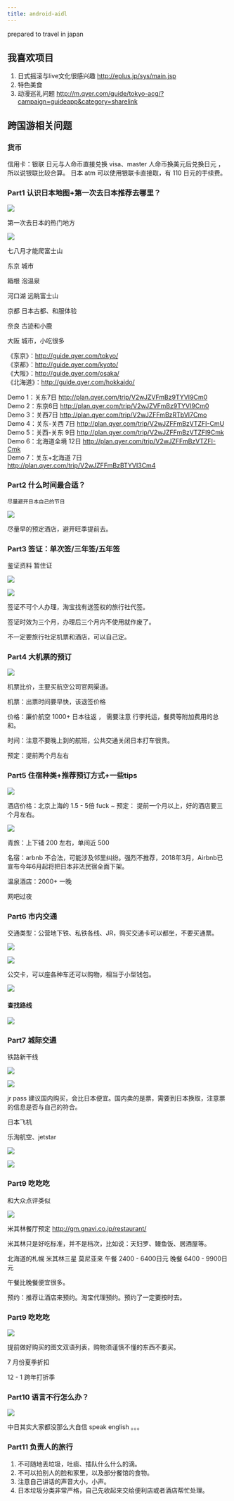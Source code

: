 ```yaml
---
title: android-aidl
---
```


prepared to travel in japan

<!-- more -->

## 我喜欢项目
1. 日式摇滚与live文化很感兴趣 http://eplus.jp/sys/main.jsp
2. 特色美食
3. 动漫巡礼问题 http://m.qyer.com/guide/tokyo-acg/?campaign=guideapp&category=sharelink

## 跨国游相关问题

### 货币
信用卡：银联 日元与人命币直接兑换 visa、master 人命币换美元后兑换日元 ， 所以说银联比较合算。
日本 atm 可以使用银联卡直接取，有 110 日元的手续费。

### Part1 认识日本地图+第一次去日本推荐去哪里？

![](https://pic1.zhimg.com/v2-8c03408da9a40c6ad1a398a5e6298d10_b.jpg)

第一次去日本的热门地方

![](https://pic4.zhimg.com/v2-1f4b5448d8c8f4ecfa97b81a8ce10989_r.jpg)

七八月才能爬富士山

东京 城市

箱根 泡温泉

河口湖 远眺富士山

京都 日本古都、和服体验

奈良 古迹和小鹿

大阪 城市，小吃很多

《东京》：http://guide.qyer.com/tokyo/  
《京都》：http://guide.qyer.com/kyoto/  
《大阪》：http://guide.qyer.com/osaka/  
《北海道》：http://guide.qyer.com/hokkaido/

Demo 1：关东7日 http://plan.qyer.com/trip/V2wJZVFmBz9TYVI9Cm0  
Demo 2：东京6日 http://plan.qyer.com/trip/V2wJZVFmBz9TYVI9Cm0  
Demo 3：关西7日 http://plan.qyer.com/trip/V2wJZFFmBzRTbVI7Cmo  
Demo 4：关东-关西 7日 http://plan.qyer.com/trip/V2wJZFFmBzVTZFI-CmU  
Demo 5：关西-关东 9日 http://plan.qyer.com/trip/V2wJZFFmBzVTZFI9Cmk  
Demo 6：北海道全境 12日 http://plan.qyer.com/trip/V2wJZFFmBzVTZFI-Cmk  
Demo 7：关东+北海道 7日 http://plan.qyer.com/trip/V2wJZFFmBzBTYVI3Cm4  


### Part2 什么时间最合适？

`尽量避开日本自己的节日`

![](https://pic2.zhimg.com/v2-33acdcfb0e07bfdbabaa340cb76a43f2_r.jpg)

尽量早的预定酒店，避开旺季提前去。

### Part3 签证：单次签/三年签/五年签

鉴证资料 暂住证

![](https://pic4.zhimg.com/v2-9709b40f6ae582accf173c43c5f64698_r.jpg)

![](https://pic2.zhimg.com/v2-e5f861c02e20c34d667ab37129925f1e_b.jpg)

签证不可个人办理，淘宝找有送签权的旅行社代签。

签证时效为三个月，办理后三个月内不使用就作废了。

不一定要旅行社定机票和酒店，可以自己定。


### Part4 大机票的预订

![](https://pic1.zhimg.com/v2-cb8449762d34274426a3cf1d962dfedc_b.jpg)

机票比价，主要买航空公司官网渠道。

机票：出票时间要早快，该退签价格

价格：廉价航空 1000+ 日本往返 ， 需要注意 行李托运，餐费等附加费用的总和。

时间：注意不要晚上到的航班，公共交通关闭日本打车很贵。

预定：提前两个月左右

### Part5 住宿种类+推荐预订方式+一些tips

![](https://pic2.zhimg.com/v2-2b9f8d45a631a500f40b77b7bdfb443b_b.jpg)

酒店价格：北京上海的 1.5 - 5倍 fuck ~
预定： 提前一个月以上，好的酒店要三个月左右。

![](https://pic3.zhimg.com/v2-0aae119f9d71fd53943d99a018de5457_b.jpg)

青旅：上下铺 200 左右，单间近 500

名宿：arbnb 不合法，可能涉及邻里纠纷。强烈不推荐，2018年3月，Airbnb已宣布今年6月起将把日本非法民宿全面下架。

温泉酒店：2000+ 一晚

网吧过夜

### Part6 市内交通

交通类型：公营地下铁、私铁各线、JR，购买交通卡可以都坐，不要买通票。

![](https://pic4.zhimg.com/v2-cf1522ec8dce7ac62d298c1e3122c1d6_r.jpg)

![](https://pic3.zhimg.com/v2-cf872c0edcd70b18300bbba0a3fa2a30_b.jpg)

公交卡，可以座各种车还可以购物，相当于小型钱包。

![](https://pic1.zhimg.com/v2-18f6a07debbd9790b135a276e93a14f7_b.jpg)

#### 查找路线

![](https://pic2.zhimg.com/v2-fd9037506b9617cc398a099c126a7fae_b.jpg)

### Part7 城际交通

铁路新干线

![](https://pic2.zhimg.com/v2-29cf875fd9b738f5ac4965db05b870ef_b.jpg)

![](https://pic4.zhimg.com/v2-d27975684a88df2d77048a3e04a091cf_b.jpg)

jr pass 建议国内购买，会比日本便宜。国内卖的是票，需要到日本换取，注意票的信息是否与自己的符合。

日本飞机

乐淘航空、jetstar

![](https://pic1.zhimg.com/v2-e8f0c6c8b910622d7f9ca5a452e17d20_b.jpg)

![](https://pic3.zhimg.com/v2-6062b470ea01ce828a0161e827acfb1d_b.jpg)

### Part9 吃吃吃

和大众点评类似

![](https://pic4.zhimg.com/v2-4b2a173b173016323526201f25caeb55_b.jpg)

米其林餐厅预定 http://gm.gnavi.co.jp/restaurant/

米其林只是好吃标准，并不是档次，比如说：天妇罗、鳗鱼饭、居酒屋等。

北海道的札幌 米其林三星 莫尼亚来 午餐 2400 - 6400日元 晚餐 6400 - 9900日元

午餐比晚餐便宜很多。

预约：推荐让酒店来预约。淘宝代理预约。预约了一定要按时去。

### Part9 吃吃吃

![](https://pic4.zhimg.com/v2-b4ccf7f8e4eb8097e3e99db7e18bb9aa_r.jpg)

提前做好购买的图文双语列表，购物须谨慎不懂的东西不要买。

7 月份夏季折扣

12 - 1 跨年打折季

### Part10 语言不行怎么办？

![](https://pic4.zhimg.com/v2-8623a6e828e79a7e41f6380ae036fa7b_b.jpg)

中日其实大家都没那么大自信 speak english 。。。

### Part11 负责人的旅行
1. 不可随地丢垃圾，吐痰、插队什么什么的滴。
2. 不可以拍别人的脸和家里，以及部分餐馆的食物。
3. 注意自己讲话的声音大小，小声。
4. 日本垃圾分类非常严格，自己先收起来交给便利店或者酒店帮忙处理。
